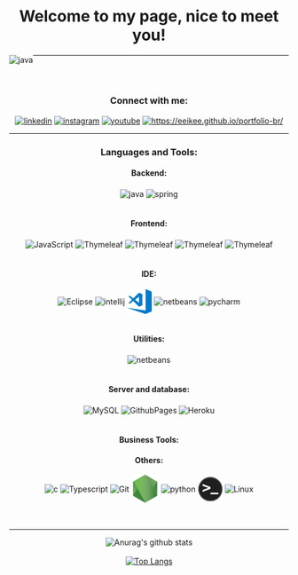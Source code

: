 <h1 align="center">
Welcome to my page, nice to meet you!
</h1>
<img align="left" alt="java" src="https://github.com/eeikee/eeikee/blob/master/eeikee.png" />

 --- 

<div align="center"><br />
<br />
  
### Connect with me:

[<img align="center" alt="linkedin" width="60px" src="https://icon-icons.com/icons2/134/PNG/64/linkedin_socialnetwork_20684.png" />](https://www.linkedin.com/in/eeikee/)
[<img align="center" alt="instagram" width="60px" src="https://icon-icons.com/icons2/134/PNG/64/instagram_socialnetwork_20686.png" />](https://www.instagram.com/_eeikee_/)
[<img align="center" alt="youtube" width="60px" src="https://icon-icons.com/icons2/134/PNG/64/youtube_socialnetwork_20660.png"/>](https://bit.ly/eeikee-yt) 
[<img align="center" alt="https://eeikee.github.io/portfolio-br/" width="60x" src="https://files.softicons.com/download/social-media-icons/ios-8-style-social-media-icons-by-design-bolts/png/64x64/Instapaper-Icon.png" />](https://eeikee.github.io/portfolio-br/)

---

### Languages and Tools:

#### Backend:
<img align="center" alt="java" width="50px" src="https://img.icons8.com/color/48/000000/java-coffee-cup-logo.png" />
<img align="center" alt="spring" width="50px" src="https://img.icons8.com/color/48/000000/spring-logo.png" /><br />
<br />

#### Frontend:
<img align="center" alt="JavaScript" width="50px" src="https://img.icons8.com/color/48/000000/javascript-logo-1.png"/>
<img align="center" alt="Thymeleaf" width="50px" src="https://github.com/eeikee/eeikee/blob/master/thymeleaf.png"/>
<img align="center" alt="Thymeleaf" width="50px" src="https://img.icons8.com/color/48/000000/bootstrap.png"/>
<img  align="center" alt="Thymeleaf" width="50px" src="https://img.icons8.com/color/48/000000/html-5.png"/>
<img align="center" alt="Thymeleaf" width="50px" src="https://img.icons8.com/color/48/000000/css3.png"/><br />
<br />

#### IDE:
<img align="center" alt="Eclipse" width="50px" src="https://img.icons8.com/nolan/64/java-eclipse.png" />
<img align="center" alt="intellij" width="50px" src="https://img.icons8.com/color/48/000000/intellij-idea.png" />
<img align="center" alt="Visual Studio Code" width="45px" src="https://raw.githubusercontent.com/github/explore/80688e429a7d4ef2fca1e82350fe8e3517d3494d/topics/visual-studio-code/visual-studio-code.png" />
<img align="center" alt="netbeans" width="50px" src="https://cdn.icon-icons.com/icons2/1381/PNG/512/netbeans_94416.png" />
<img align="center" alt="pycharm" width="50px" src="https://img.icons8.com/color/48/000000/pycharm.png" /><br />
<br />

#### Utilities:
<img  align="center" alt="netbeans" width="50px" src="https://img.icons8.com/dusk/64/000000/postman-api.png"/><br />
<br />

#### Server and database:
<img align="center" alt="MySQL" width="50px" src="https://budougumi0617.github.io/logos/mysql.png" />
<img align="center" alt="GithubPages" width="50px" src="https://img.icons8.com/color/48/000000/github-2.png" />
<img align="center" alt="Heroku" width="50px" src="https://img.icons8.com/nolan/64/heroku.png" /><br />
<br />

#### Business Tools:

#### Others:
<img align="center" alt="c" width="50px" src="https://img.icons8.com/color/48/000000/c-programming.png" />
<img align="center" alt="Typescript" width="60px" src="https://ostrowski.ninja/static/1482fb398d82ef51cfcfdbcd55e1ec03/a26eb/ts.png" />
<img align="center" alt="Git" width="50px" src="https://img.icons8.com/color/50/000000/git.png" />
<img align="center" alt="Node.js" width="50px" src="https://raw.githubusercontent.com/github/explore/80688e429a7d4ef2fca1e82350fe8e3517d3494d/topics/nodejs/nodejs.png" />
<img align="center" alt="python" width="50px" src="https://img.icons8.com/color/48/000000/python.png" />
<img align="center" alt="Terminal" width="45px" src="https://raw.githubusercontent.com/github/explore/80688e429a7d4ef2fca1e82350fe8e3517d3494d/topics/terminal/terminal.png" />
<img align="center" alt="Linux" width="50px" src="https://img.icons8.com/color/48/000000/linux.png" /><br />

<br />
<br />

----------------
![Anurag's github stats](https://github-readme-stats.vercel.app/api?username=eeikee&show_icons=true&theme=tokyonight)<br /><br />
[![Top Langs](https://github-readme-stats.vercel.app/api/top-langs/?username=eeikee&layout=compact&show_icons=true&theme=tokyonight)](https://github.com/eeikee/github-readme-stats)
</div>

